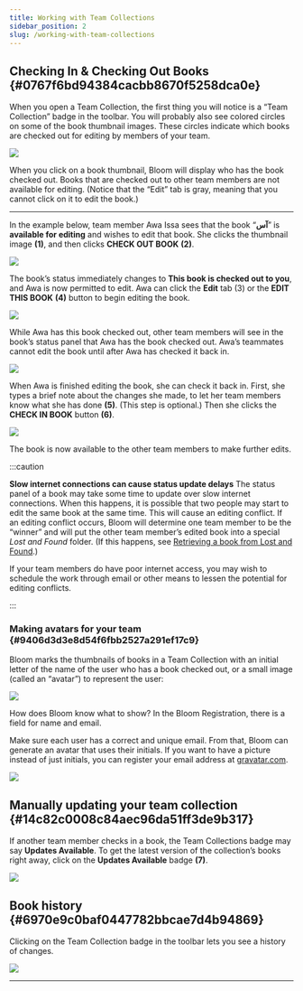 ```yaml
---
title: Working with Team Collections
sidebar_position: 2
slug: /working-with-team-collections
---
```




## Checking In & Checking Out Books {#0767f6bd94384cacbb8670f5258dca0e}


<div class='notion-row'>
<div class='notion-column' style={{width: 'calc((100% - (min(32px, 4vw) * 1)) * 0.3125)'}}>


When you open a Team Collection, the first thing you will notice is a “Team Collection” badge in the toolbar. You will probably also see colored circles on some of the book thumbnail images. These circles indicate which books are checked out for editing by members of your team.


</div><div className='notion-spacer'></div>

<div class='notion-column' style={{width: 'calc((100% - (min(32px, 4vw) * 1)) * 0.6875)'}}>


![](./620339863.png)


</div><div className='notion-spacer'></div>
</div>


When you click on a book thumbnail, Bloom will display who has the book checked out. Books that are checked out to other team members are not available for editing. (Notice that the “Edit” tab is gray, meaning that you cannot click on it to edit the book.) 


---


<div class='notion-row'>
<div class='notion-column' style={{width: 'calc((100% - (min(32px, 4vw) * 1)) * 0.3125)'}}>


In the example below, team member Awa Issa sees that the book “**آس**” is **available for editing** and wishes to edit that book. She clicks the thumbnail image **(1)**, and then clicks **CHECK OUT BOOK** **(2)**.


</div><div className='notion-spacer'></div>

<div class='notion-column' style={{width: 'calc((100% - (min(32px, 4vw) * 1)) * 0.6875)'}}>


![](./1264926347.png)


</div><div className='notion-spacer'></div>
</div>


<div class='notion-row'>
<div class='notion-column' style={{width: 'calc((100% - (min(32px, 4vw) * 1)) * 0.3125)'}}>


The book’s status immediately changes to **This book is checked out to you**, and Awa is now permitted to edit. Awa can click the **Edit** tab (3) or the **EDIT THIS BOOK** **(4)** button to begin editing the book. 


</div><div className='notion-spacer'></div>

<div class='notion-column' style={{width: 'calc((100% - (min(32px, 4vw) * 1)) * 0.6875)'}}>


![](./1631292437.png)


</div><div className='notion-spacer'></div>
</div>


<div class='notion-row'>
<div class='notion-column' style={{width: 'calc((100% - (min(32px, 4vw) * 1)) * 0.3125)'}}>


While Awa has this book checked out, other team members will see in the book’s status panel that Awa has the book checked out. Awa’s teammates cannot edit the book until after Awa has checked it back in.


</div><div className='notion-spacer'></div>

<div class='notion-column' style={{width: 'calc((100% - (min(32px, 4vw) * 1)) * 0.6875)'}}>


![](./66832944.png)


</div><div className='notion-spacer'></div>
</div>


<div class='notion-row'>
<div class='notion-column' style={{width: 'calc((100% - (min(32px, 4vw) * 1)) * 0.3125)'}}>


When Awa is finished editing the book, she can check it back in. First, she types a brief note about the changes she made, to let her team members know what she has done **(5)**. (This step is optional.) Then she clicks the **CHECK IN BOOK** button **(6)**. 


</div><div className='notion-spacer'></div>

<div class='notion-column' style={{width: 'calc((100% - (min(32px, 4vw) * 1)) * 0.6875)'}}>


![](./1265980460.png)


</div><div className='notion-spacer'></div>
</div>


The book is now available to the other team members to make further edits.


:::caution

**Slow internet connections can cause status update delays**
The status panel of a book may take some time to update over slow internet connections. When this happens, it is possible that two people may start to edit the same book at the same time. This will cause an editing conflict.  If an editing conflict occurs, Bloom will determine one team member to be the “winner” and will put the other team member’s edited book into a special _Lost and Found_ folder. (If this happens, see [Retrieving a book from Lost and Found](/team-collections-advanced-topics#3f4663c924424e6b93158710b7d00ea2).) 

If your team members do have poor internet access, you may wish to schedule the work through email or other means to lessen the potential for editing conflicts.

:::




### Making avatars for your team {#9406d3d3e8d54f6fbb2527a291ef17c9}


<div class='notion-row'>
<div class='notion-column' style={{width: 'calc((100% - (min(32px, 4vw) * 1)) * 0.3125)'}}>


Bloom marks the thumbnails of books in a Team Collection with an initial letter of the name of the user who has a book checked out, or a small image (called an “avatar”) to represent the user:


</div><div className='notion-spacer'></div>

<div class='notion-column' style={{width: 'calc((100% - (min(32px, 4vw) * 1)) * 0.6875)'}}>


![](./792123266.png)


</div><div className='notion-spacer'></div>
</div>


<div class='notion-row'>
<div class='notion-column' style={{width: 'calc((100% - (min(32px, 4vw) * 1)) * 0.3125)'}}>


How does Bloom know what to show? In the Bloom Registration, there is a field for name and email.  



Make sure each user has a correct and unique email. From that, Bloom can generate an avatar that uses their initials. If you want to have a picture instead of just initials, you can register your email address at [gravatar.com](https://gravatar.com/).


</div><div className='notion-spacer'></div>

<div class='notion-column' style={{width: 'calc((100% - (min(32px, 4vw) * 1)) * 0.6875)'}}>


![](./923826545.png)


</div><div className='notion-spacer'></div>
</div>


## Manually updating your team collection {#14c82c0008c84aec96da51ff3de9b317}


<div class='notion-row'>
<div class='notion-column' style={{width: 'calc((100% - (min(32px, 4vw) * 1)) * 0.3125)'}}>


If another team member checks in a book, the Team Collections badge may say **Updates Available**. To get the latest version of the collection’s books right away, click on the **Updates Available** badge **(7)**. 


</div><div className='notion-spacer'></div>

<div class='notion-column' style={{width: 'calc((100% - (min(32px, 4vw) * 1)) * 0.6875)'}}>


![](./2061270918.png)


</div><div className='notion-spacer'></div>
</div>


## Book history {#6970e9c0baf0447782bbcae7d4b94869}


<div class='notion-row'>
<div class='notion-column' style={{width: 'calc((100% - (min(32px, 4vw) * 1)) * 0.3125)'}}>


Clicking on the Team Collection badge in the toolbar lets you see a history of changes. 


</div><div className='notion-spacer'></div>

<div class='notion-column' style={{width: 'calc((100% - (min(32px, 4vw) * 1)) * 0.6875)'}}>


![](./819161077.png)


</div><div className='notion-spacer'></div>
</div>


---


